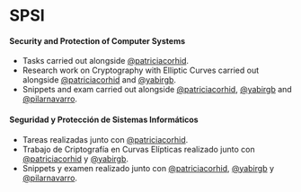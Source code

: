 # SPSI
#### Security and Protection of Computer Systems

- Tasks carried out alongside [@patriciacorhid](https://github.com/patriciacorhid).
- Research work on Cryptography with Elliptic Curves carried out alongside [@patriciacorhid](https://github.com/patriciacorhid) and [@yabirgb](https://github.com/yabirgb).
- Snippets and exam carried out alongside [@patriciacorhid](https://github.com/patriciacorhid), [@yabirgb](https://github.com/yabirgb) and [@pilarnavarro](https://github.com/pilarnavarro).

#### Seguridad y Protección de Sistemas Informáticos

- Tareas realizadas junto con [@patriciacorhid](https://github.com/patriciacorhid).
- Trabajo de Criptografía en Curvas Elípticas realizado junto con [@patriciacorhid](https://github.com/patriciacorhid) y [@yabirgb](https://github.com/yabirgb).
- Snippets y examen realizado junto con [@patriciacorhid](https://github.com/patriciacorhid), [@yabirgb](https://github.com/yabirgb) y [@pilarnavarro](https://github.com/pilarnavarro).
